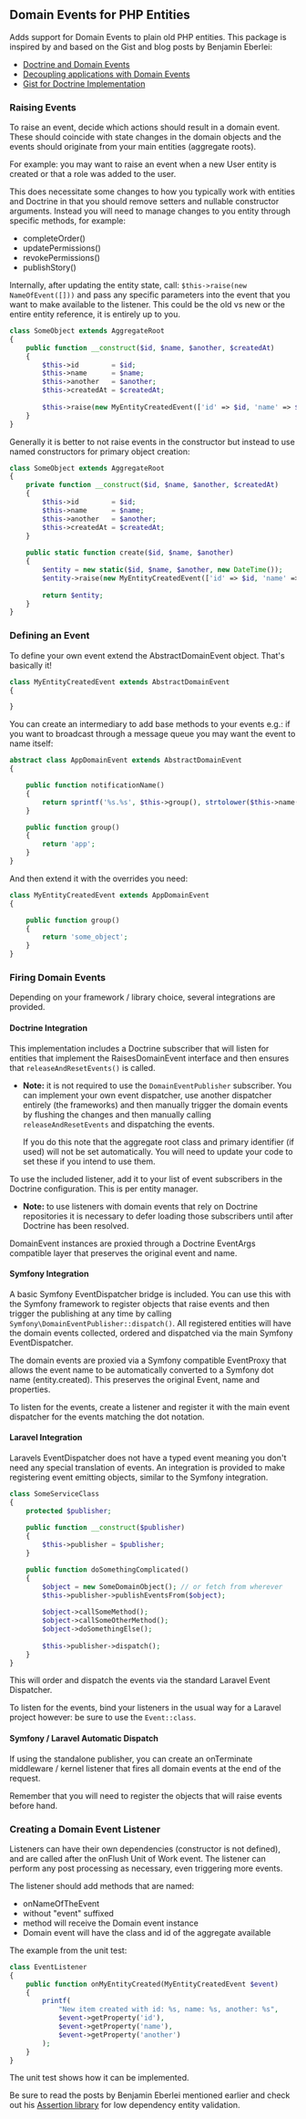 ## Domain Events for PHP Entities

Adds support for Domain Events to plain old PHP entities. This package is inspired by and based
on the Gist and blog posts by Benjamin Eberlei: 

 * [Doctrine and Domain Events](https://github.com/beberlei/whitewashing.de/blob/master/2013/07/24/doctrine_and_domainevents.rst)
 * [Decoupling applications with Domain Events](http://www.whitewashing.de/2012/08/25/decoupling_applications_with_domain_events.html)
 * [Gist for Doctrine Implementation](https://gist.github.com/beberlei/53cd6580d87b1f5cd9ca)

### Raising Events

To raise an event, decide which actions should result in a domain event. These should
coincide with state changes in the domain objects and the events should originate from
your main entities (aggregate roots).

For example: you may want to raise an event when a new User entity is created or that
a role was added to the user.

This does necessitate some changes to how you typically work with entities and Doctrine
in that you should remove setters and nullable constructor arguments. Instead you will
need to manage changes to you entity through specific methods, for example:

 * completeOrder()
 * updatePermissions()
 * revokePermissions()
 * publishStory()

Internally, after updating the entity state, call: `$this->raise(new NameOfEvent([]))`
and pass any specific parameters into the event that you want to make available to the
listener. This could be the old vs new or the entire entity reference, it is entirely
up to you.

```php
class SomeObject extends AggregateRoot
{
    public function __construct($id, $name, $another, $createdAt)
    {
        $this->id        = $id;
        $this->name      = $name;
        $this->another   = $another;
        $this->createdAt = $createdAt;
        
        $this->raise(new MyEntityCreatedEvent(['id' => $id, 'name' => $name, 'another' => $another]));
    }
}
```

Generally it is better to not raise events in the constructor but instead to use named
constructors for primary object creation:

```php
class SomeObject extends AggregateRoot
{
    private function __construct($id, $name, $another, $createdAt)
    {
        $this->id        = $id;
        $this->name      = $name;
        $this->another   = $another;
        $this->createdAt = $createdAt;
    }
    
    public static function create($id, $name, $another)
    {
        $entity = new static($id, $name, $another, new DateTime());
        $entity->raise(new MyEntityCreatedEvent(['id' => $id, 'name' => $name, 'another' => $another]));
        
        return $entity;
    }
}
```

### Defining an Event

To define your own event extend the AbstractDomainEvent object. That's basically it!

```php
class MyEntityCreatedEvent extends AbstractDomainEvent
{

}
```

You can create an intermediary to add base methods to your events e.g.: if you want
to broadcast through a message queue you may want the event to name itself:

```php
abstract class AppDomainEvent extends AbstractDomainEvent
{

    public function notificationName()
    {
        return sprintf('%s.%s', $this->group(), strtolower($this->name()));
    }

    public function group()
    {
        return 'app';
    }
}
```

And then extend it with the overrides you need:

```php
class MyEntityCreatedEvent extends AppDomainEvent
{

    public function group()
    {
        return 'some_object';
    }
}
```

### Firing Domain Events

Depending on your framework / library choice, several integrations are provided.

#### Doctrine Integration

This implementation includes a Doctrine subscriber that will listen for entities that
implement the RaisesDomainEvent interface and then ensures that `releaseAndResetEvents()`
is called.
 
 * __Note:__ it is not required to use the `DomainEventPublisher` subscriber. You can
   implement your own event dispatcher, use another dispatcher entirely (the frameworks)
   and then manually trigger the domain events by flushing the changes and then manually
   calling `releaseAndResetEvents` and dispatching the events.
   
   If you do this note that the aggregate root class and primary identifier (if used)
   will not be set automatically. You will need to update your code to set these if
   you intend to use them.

To use the included listener, add it to your list of event subscribers in the Doctrine
configuration. This is per entity manager.

 * __Note:__ to use listeners with domain events that rely on Doctrine repositories
   it is necessary to defer loading those subscribers until after Doctrine has been
   resolved.

DomainEvent instances are proxied through a Doctrine EventArgs compatible layer that
preserves the original event and name.

#### Symfony Integration

A basic Symfony EventDispatcher bridge is included. You can use this with the Symfony
framework to register objects that raise events and then trigger the publishing at any
time by calling `Symfony\DomainEventPublisher::dispatch()`. All registered entities
will have the domain events collected, ordered and dispatched via the main Symfony
EventDispatcher.

The domain events are proxied via a Symfony compatible EventProxy that allows the
event name to be automatically converted to a Symfony dot name (entity.created). This
preserves the original Event, name and properties.

To listen for the events, create a listener and register it with the main event
dispatcher for the events matching the dot notation.

#### Laravel Integration

Laravels EventDispatcher does not have a typed event meaning you don't need any special
translation of events. An integration is provided to make registering event emitting
objects, similar to the Symfony integration.

```php
class SomeServiceClass
{
    protected $publisher;
    
    public function __construct($publisher)
    {
        $this->publisher = $publisher;
    }

    public function doSomethingComplicated()
    {
        $object = new SomeDomainObject(); // or fetch from wherever
        $this->publisher->publishEventsFrom($object);
        
        $object->callSomeMethod();
        $object->callSomeOtherMethod();
        $object->doSomethingElse();
        
        $this->publisher->dispatch();
    }
}
```

This will order and dispatch the events via the standard Laravel Event Dispatcher.

To listen for the events, bind your listeners in the usual way for a Laravel project
however: be sure to use the `Event::class`.

#### Symfony / Laravel Automatic Dispatch

If using the standalone publisher, you can create an onTerminate middleware / kernel
listener that fires all domain events at the end of the request.

Remember that you will need to register the objects that will raise events before
hand.

### Creating a Domain Event Listener

Listeners can have their own dependencies (constructor is not defined), and are called
after the onFlush Unit of Work event. The listener can perform any post processing as
necessary, even triggering more events.

The listener should add methods that are named:

 * onNameOfTheEvent
 * without "event" suffixed
 * method will receive the Domain event instance
 * Domain event will have the class and id of the aggregate available

The example from the unit test:

```php
class EventListener
{    
    public function onMyEntityCreated(MyEntityCreatedEvent $event)
    {
        printf(
            "New item created with id: %s, name: %s, another: %s",
            $event->getProperty('id'),
            $event->getProperty('name'),
            $event->getProperty('another')
        );
    }
}
```

The unit test shows how it can be implemented.

Be sure to read the posts by Benjamin Eberlei mentioned earlier and check out his
[Assertion library](https://github.com/beberlei/assert) for low dependency entity
validation.
